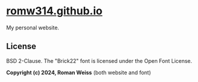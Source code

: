 # [romw314.github.io](https://romw314.github.io)

My personal website.

## License

BSD 2-Clause. The "Brick22" font is licensed under the Open Font License.

**Copyright (c) 2024, Roman Weiss** (both website and font)
